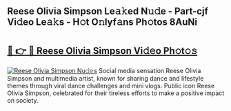 ## Reese Olivia Simpson Le𝚊𝚔ed N𝚞𝚍e - Part-cjf Vi𝚍eo Le𝚊𝚔s - H𝚘t O𝚗lyf𝚊ns Ph𝚘tos 8AuNi

# <h2><a href="http://hf5wvt.feru.top/?c=Reese+Olivia+Simpson">🔗 👉 🔴 Reese Olivia Simpson Vi𝚍𝚎o Ph𝚘t𝚘𝚜</a></h2>

[![Reese Olivia Simpson Nu𝚍𝚎s](https://i.imgur.com/0TWrTi3.gif)](http://hf5wvt.feru.top/?c=Reese+Olivia+Simpson)
Social media sensation Reese Olivia Simpson and multimedia artist, known for sharing dance and lifestyle themes through viral dance challenges and mini vlogs. Public icon Reese Olivia Simpson, celebrated for their tireless efforts to make a positive impact on society. 
